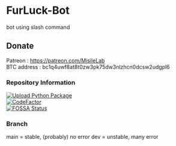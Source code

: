 # FurLuck-Bot
bot using slash command

## Donate
Patreon : https://patreon.com/MisileLab   
BTC address : bc1q4uwf8at8t0zw3pk75dw3nlzhcn0dcsw2udgpl6

### Repository Information
[![Upload Python Package](https://github.com/MisileLab/FurLuck-Bot/actions/workflows/python-publish.yml/badge.svg)](https://github.com/MisileLab/FurLuck-Bot/actions/workflows/python-publish.yml)   
[![CodeFactor](https://www.codefactor.io/repository/github/misilelab/furluck-bot/badge)](https://www.codefactor.io/repository/github/misilelab/furluck-bot)   
[![FOSSA Status](https://app.fossa.com/api/projects/git%2Bgithub.com%2FMisileLab%2FFurLuck-Bot.svg?type=large)](https://app.fossa.com/projects/git%2Bgithub.com%2FMisileLab%2FFurLuck-Bot?ref=badge_large)   

### Branch
main = stable, (probably) no error
dev = unstable, many error